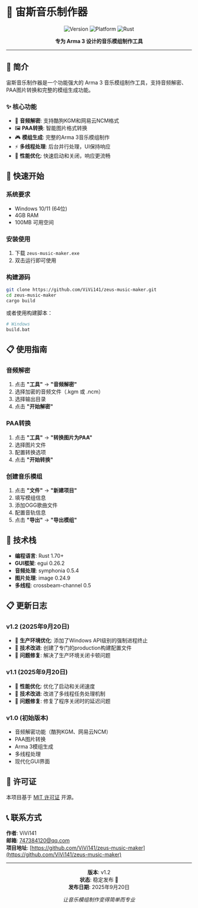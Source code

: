 # 🎵 宙斯音乐制作器

<div align="center">

![Version](https://img.shields.io/badge/version-v1.2-blue.svg)
![Platform](https://img.shields.io/badge/platform-Windows-lightgrey.svg)
![Rust](https://img.shields.io/badge/rust-1.70+-orange.svg)

**专为 Arma 3 设计的音乐模组制作工具**

</div>

---

## 📖 简介

宙斯音乐制作器是一个功能强大的 Arma 3 音乐模组制作工具，支持音频解密、PAA图片转换和完整的模组生成功能。

### ✨ 核心功能
- 🎵 **音频解密**: 支持酷狗KGM和网易云NCM格式
- 🖼️ **PAA转换**: 智能图片格式转换
- 🎮 **模组生成**: 完整的Arma 3音乐模组制作
- ⚡ **多线程处理**: 后台并行处理，UI保持响应
- 🚀 **性能优化**: 快速启动和关闭，响应更流畅

## 🚀 快速开始

### 系统要求
- Windows 10/11 (64位)
- 4GB RAM
- 100MB 可用空间

### 安装使用
1. 下载 `zeus-music-maker.exe`
2. 双击运行即可使用

### 构建源码
```bash
git clone https://github.com/ViVi141/zeus-music-maker.git
cd zeus-music-maker
cargo build
```

或者使用构建脚本：
```bash
# Windows
build.bat
```

## 📋 使用指南

### 音频解密
1. 点击 **"工具"** → **"音频解密"**
2. 选择加密的音频文件（.kgm 或 .ncm）
3. 选择输出目录
4. 点击 **"开始解密"**

### PAA转换
1. 点击 **"工具"** → **"转换图片为PAA"**
2. 选择图片文件
3. 配置转换选项
4. 点击 **"开始转换"**

### 创建音乐模组
1. 点击 **"文件"** → **"新建项目"**
2. 填写模组信息
3. 添加OGG歌曲文件
4. 配置音轨信息
5. 点击 **"导出"** → **"导出模组"**

## 🔧 技术栈

- **编程语言**: Rust 1.70+
- **GUI框架**: egui 0.26.2
- **音频处理**: symphonia 0.5.4
- **图片处理**: image 0.24.9
- **多线程**: crossbeam-channel 0.5

## 📋 更新日志

### v1.2 (2025年9月20日)
- 🚀 **生产环境优化**: 添加了Windows API级别的强制进程终止
- 🔧 **技术改进**: 创建了专门的production构建配置文件
- 🐛 **问题修复**: 解决了生产环境关闭卡顿问题

### v1.1 (2025年9月20日)
- 🚀 **性能优化**: 优化了启动和关闭速度
- 🔧 **技术改进**: 改进了多线程任务处理机制
- 🐛 **问题修复**: 修复了程序关闭时的延迟问题

### v1.0 (初始版本)
- 音频解密功能（酷狗KGM、网易云NCM）
- PAA图片转换
- Arma 3模组生成
- 多线程处理
- 现代化GUI界面

## 📄 许可证

本项目基于 [MIT 许可证](LICENSE) 开源。

## 📞 联系方式

**作者**: ViVi141  
**邮箱**: 747384120@qq.com  
**项目地址**: [https://github.com/ViVi141/zeus-music-maker](https://github.com/ViVi141/zeus-music-maker)

---

<div align="center">

**版本**: v1.2  
**状态**: 稳定发布 🎉  
**发布日期**: 2025年9月20日

*让音乐模组制作变得简单而专业*

</div>
